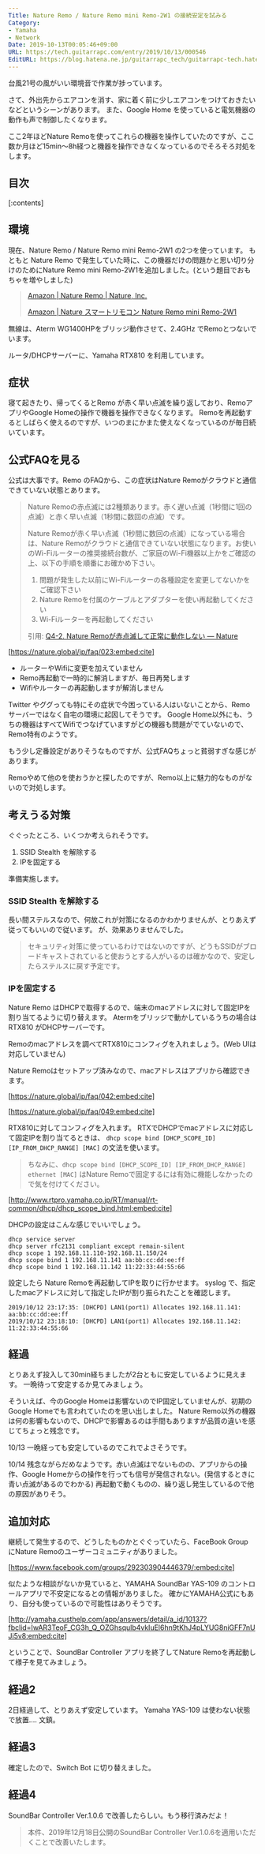 ```yaml
---
Title: Nature Remo / Nature Remo mini Remo-2W1 の接続安定を試みる
Category:
- Yamaha
- Network
Date: 2019-10-13T00:05:46+09:00
URL: https://tech.guitarrapc.com/entry/2019/10/13/000546
EditURL: https://blog.hatena.ne.jp/guitarrapc_tech/guitarrapc-tech.hatenablog.com/atom/entry/26006613448551571
---
```


台風21号の風がいい環境音で作業が捗っています。

さて、外出先からエアコンを消す、家に着く前に少しエアコンをつけておきたいなどというシーンがあります。
また、Google Home を使っていると電気機器の動作も声で制御したくなります。

ここ2年ほどNature Remoを使ってこれらの機器を操作していたのですが、ここ数か月ほど15min～8h経つと機器を操作できなくなっているのでそろそろ対処をします。

## 目次

[:contents]

## 環境

現在、Nature Remo / Nature Remo mini Remo-2W1 の2つを使っています。 もともと Nature Remo で発生していた時に、この機器だけの問題かと思い切り分けのためにNature Remo mini Remo-2W1を追加しました。(という題目でおもちゃを増やしました)

> [Amazon \| Nature Remo \| Nature, Inc\.](https://www.amazon.co.jp/Nature-Inc-Remo-01-Remo/dp/B06XCQFP96)
> 
> [Amazon \| Nature スマートリモコン Nature Remo mini Remo\-2W1](https://www.amazon.co.jp/Nature-Remo-mini-%E5%AE%B6%E9%9B%BB%E3%82%B3%E3%83%B3%E3%83%88%E3%83%AD-%E3%83%A9-REMO2W1/dp/B07CWNLHJ8)

無線は、Aterm WG1400HPをブリッジ動作させて、2.4GHz でRemoとつないでいます。

ルータ/DHCPサーバーに、Yamaha RTX810 を利用しています。

## 症状

寝て起きたり、帰ってくるとRemo が赤く早い点滅を繰り返しており、RemoアプリやGoogle Homeの操作で機器を操作できなくなります。
Remoを再起動するとしばらく使えるのですが、いつのまにかまた使えなくなっているのが毎日続いています。

## 公式FAQを見る

公式は大事です。Remo のFAQから、この症状はNature Remoがクラウドと通信できていない状態とあります。

> Nature Remoの赤点滅には2種類あります。赤く遅い点滅（1秒間に1回の点滅）と赤く早い点滅（1秒間に数回の点滅）です。
>
> Nature Remoが赤く早い点滅（1秒間に数回の点滅）になっている場合は、Nature Remoがクラウドと通信できていない状態になります。お使いのWi-Fiルーターの推奨接続台数が、ご家庭のWi-Fi機器以上かをご確認の上、以下の手順を順番にお確かめ下さい。
>
>
> 1. 問題が発生した以前にWi-Fiルーターの各種設定を変更してないかをご確認下さい
> 2. Nature Remoを付属のケーブルとアダプターを使い再起動してください
> 3. Wi-Fiルーターを再起動してください
> 
> 引用: [Q4\-2\. Nature Remoが赤点滅して正常に動作しない — Nature](https://nature.global/jp/faq/023)

[https://nature.global/jp/faq/023:embed:cite]

* ルーターやWifiに変更を加えていません
* Remo再起動で一時的に解消しますが、毎日再発します
* Wifiやルーターの再起動しますが解消しません

Twitter やググっても特にその症状で今困っている人はいないことから、Remo サーバーではなく自宅の環境に起因してそうです。
Google Home以外にも、うちの機器はすべてWifiでつなげていますがどの機器も問題がでていないので、Remo特有のようです。

もう少し定番設定がありそうなものですが、公式FAQちょっと貧弱すぎな感じがあります。

Remoやめて他のを使おうかと探したのですが、Remo以上に魅力的なものがないので対処します。


## 考えうる対策

ぐぐったところ、いくつか考えられそうです。

1. SSID Stealth を解除する
1. IPを固定する

準備実施します。

### SSID Stealth を解除する

長い間ステルスなので、何故これが対策になるのかわかりませんが、とりあえず従ってもいいので従います。
が、効果ありませんでした。

> セキュリティ対策に使っているわけではないのですが、どうもSSIDがブロードキャストされていると使おうとする人がいるのは確かなので、安定したらステルスに戻す予定です。

### IPを固定する

Nature Remo はDHCPで取得するので、端末のmacアドレスに対して固定IPを割り当てるように切り替えます。
Atermをブリッジで動かしているうちの場合はRTX810 がDHCPサーバーです。

Remoのmacアドレスを調べてRTX810にコンフィグを入れましょう。(Web UIは対応していません)

Nature Remoはセットアップ済みなので、macアドレスはアプリから確認できます。

[https://nature.global/jp/faq/042:embed:cite]

[https://nature.global/jp/faq/049:embed:cite]

RTX810に対してコンフィグを入れます。
RTXでDHCPでmacアドレスに対応して固定IPを割り当てるときは、 `dhcp scope bind [DHCP_SCOPE_ID] [IP_FROM_DHCP_RANGE] [MAC]` の文法を使います。

> ちなみに、`dhcp scope bind [DHCP_SCOPE_ID] [IP_FROM_DHCP_RANGE] ethernet [MAC]` はNature Remoで固定するには有効に機能しなかったので気を付けてください。

[http://www.rtpro.yamaha.co.jp/RT/manual/rt-common/dhcp/dhcp_scope_bind.html:embed:cite]

DHCPの設定はこんな感じでいいでしょう。

```
dhcp service server
dhcp server rfc2131 compliant except remain-silent
dhcp scope 1 192.168.11.110-192.168.11.150/24
dhcp scope bind 1 192.168.11.141 aa:bb:cc:dd:ee:ff
dhcp scope bind 1 192.168.11.142 11:22:33:44:55:66
```

設定したら Nature Remoを再起動してIPを取りに行かせます。
syslog で、指定したmacアドレスに対して指定したIPが割り振られたことを確認します。

```
2019/10/12 23:17:35: [DHCPD] LAN1(port1) Allocates 192.168.11.141: aa:bb:cc:dd:ee:ff
2019/10/12 23:18:10: [DHCPD] LAN1(port1) Allocates 192.168.11.142: 11:22:33:44:55:66
```

## 経過

とりあえず投入して30min経ちましたが2台ともに安定しているように見えます。
一晩待って安定するか見てみましょう。

そういえば、今のGoogle Homeは影響ないのでIP固定していませんが、初期のGoogle Homeでも言われていたのを思い出しました。
Nature Remo以外の機器は何の影響もないので、DHCPで影響あるのは手間もありますが品質の違いを感じてちょっと残念です。

10/13 一晩経っても安定しているのでこれでよさそうです。

10/14 残念ながらだめなようです。赤い点滅はでないものの、アプリからの操作、Google Homeからの操作を行っても信号が発信されない。(発信するときに青い点滅があるのでわかる) 再起動で動くものの、繰り返し発生しているので他の原因がありそう。

## 追加対応

継続して発生するので、どうしたものかとぐぐっていたら、FaceBook Group にNature Remoのユーザーコミュニティがありました。

[https://www.facebook.com/groups/292303904446379/:embed:cite]

似たような相談がないか見ていると、YAMAHA SoundBar YAS-109 のコントロールアプリで不安定になるとの情報がありました。
確かにYAMAHA公式にもあり、自分も使っているので可能性はありそうです。

[http://yamaha.custhelp.com/app/answers/detail/a_id/10137?fbclid=IwAR3TeoF_CG3h_Q_OZGhsqulb4vkIuEl6hn9tKhJ4pLYUG8niGFF7nUJi5v8:embed:cite]

ということで、SoundBar Controller アプリを終了してNature Remoを再起動して様子を見てみましょう。

## 経過2

2日経過して、とりあえず安定しています。
Yamaha YAS-109 は使わない状態で放置.... 文鎮。

## 経過3

確定したので、Switch Bot に切り替えました。

## 経過4

SoundBar Controller Ver.1.0.6 で改善したらしい。もう移行済みだよ！

> 本件、2019年12月18日公開のSoundBar Controller Ver.1.0.6を適用いただくことで改善いたします。
